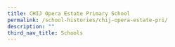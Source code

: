 ```yaml
---
title: CHIJ Opera Estate Primary School
permalink: /school-histories/chij-opera-estate-pri/
description: ""
third_nav_title: Schools
---
```



